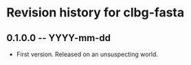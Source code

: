 # Revision history for clbg-fasta

## 0.1.0.0 -- YYYY-mm-dd

* First version. Released on an unsuspecting world.
